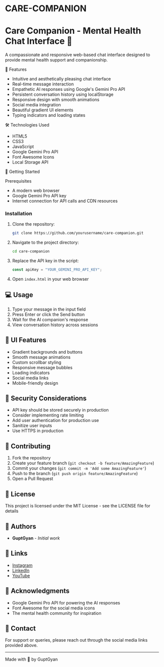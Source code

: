# CARE-COMPANION
# Care Companion - Mental Health Chat Interface 💜

A compassionate and responsive web-based chat interface designed to provide mental health support and companionship.

 🌟 Features

- Intuitive and aesthetically pleasing chat interface
- Real-time message interaction
- Empathetic AI responses using Google's Gemini Pro API
- Persistent conversation history using localStorage
- Responsive design with smooth animations
- Social media integration
- Beautiful gradient UI elements
- Typing indicators and loading states

 🛠️ Technologies Used

- HTML5
- CSS3
- JavaScript
- Google Gemini Pro API
- Font Awesome Icons
- Local Storage API

 🚀 Getting Started

 Prerequisites

- A modern web browser
- Google Gemini Pro API key
- Internet connection for API calls and CDN resources

### Installation

1. Clone the repository:
   ```bash
   git clone https://github.com/yourusername/care-companion.git
   ```

2. Navigate to the project directory:
   ```bash
   cd care-companion
   ```

3. Replace the API key in the script:
   ```javascript
   const apiKey = "YOUR_GEMINI_PRO_API_KEY";
   ```

4. Open `index.html` in your web browser

## 💻 Usage

1. Type your message in the input field
2. Press Enter or click the Send button
3. Wait for the AI companion's response
4. View conversation history across sessions

## 🎨 UI Features

- Gradient backgrounds and buttons
- Smooth message animations
- Custom scrollbar styling
- Responsive message bubbles
- Loading indicators
- Social media links
- Mobile-friendly design

## 🔐 Security Considerations

- API key should be stored securely in production
- Consider implementing rate limiting
- Add user authentication for production use
- Sanitize user inputs
- Use HTTPS in production

## 🤝 Contributing

1. Fork the repository
2. Create your feature branch (`git checkout -b feature/AmazingFeature`)
3. Commit your changes (`git commit -m 'Add some AmazingFeature'`)
4. Push to the branch (`git push origin feature/AmazingFeature`)
5. Open a Pull Request

## 📝 License

This project is licensed under the MIT License - see the LICENSE file for details

## 👥 Authors

- **GuptGyan** - *Initial work*

## 🔗 Links

- [Instagram](https://www.instagram.com/princekr_official/)
- [LinkedIn](https://www.linkedin.com/in/prince-kumar-04744a326/)
- [YouTube](https://www.youtube.com/@GuptGyan_official)

## 🙏 Acknowledgments

- Google Gemini Pro API for powering the AI responses
- Font Awesome for the social media icons
- The mental health community for inspiration

## 📱 Contact

For support or queries, please reach out through the social media links provided above.

---
Made with 💖 by GuptGyan
